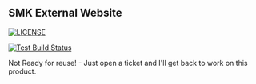 ## SMK External Website

[![LICENSE](http://i.creativecommons.org/l/by/3.0/88x31.png)](http://creativecommons.org/licenses/by/3.0/)

[![Test Build Status](https://travis-ci.org/pahoughton/lib-objc-utils.png?branch=devel-pah)](https://travis-ci.org/pahoughton/lib-objc-utils)

Not Ready for reuse! - Just open a ticket and I'll get back to work on this product.

